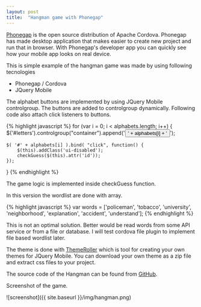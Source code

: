 ```yaml
---
layout: post
title:  "Hangman game with Phonegap"
---
```

[Phonegap](http://http://phonegap.com/products/) is the open source distribution of Apache Cordova. Phonegap has made desktop application that makes easier to create new project and run that in browser. With Phonegap's developer app you can quickly see how your mobile app looks on real device.

This is simple example of the hangman game was made by using following tecnologies


- Phonegap / Cordova
- JQuery Mobile

The alphabet buttons are implemented by using JQuery Mobile controlgroup. The buttons are added to controlgroup dynamically. Following code also attach click listeners to buttons.

{% highlight javascript %}
for (var i = 0; i < alphabets.length; i++) {
        $('#letters').controlgroup("container").append('<Button class="ui-btn ui-enabled" id=' + alphabets[i] + '>' + alphabets[i] + '</Button>');

    $( '#' + alphabets[i] ).bind( "click", function() {
        $(this).addClass('ui-disabled');             
        checkGuess($(this).attr('id'));
    });            
}
{% endhighlight %}

The game logic is implemented inside checkGuess function.

In this version the wordlist are done with array. 

{% highlight javascript %}
var words = ['policeman', 'tobacco', 'university', 'neighborhood', 'explanation', 'accident', 'understand']; 
{% endhighlight %}

This is not an optimal solution. Better would be read words from some API service or from a file or database. I will test cordova file plugin to implement file based wordlist later.

The theme is done with [ThemeRoller](https://themeroller.jquerymobile.com/) which is tool for creating your own themes for JQuery Mobile. You can download your own theme as a zip file and extract css files to your project.

The source code of the Hangman can be found from [GitHub](https://github.com/juhahinkula/HangMan.git).

Screenshot of the game.

![screenshot]({{ site.baseurl }}/img/hangman.png)




